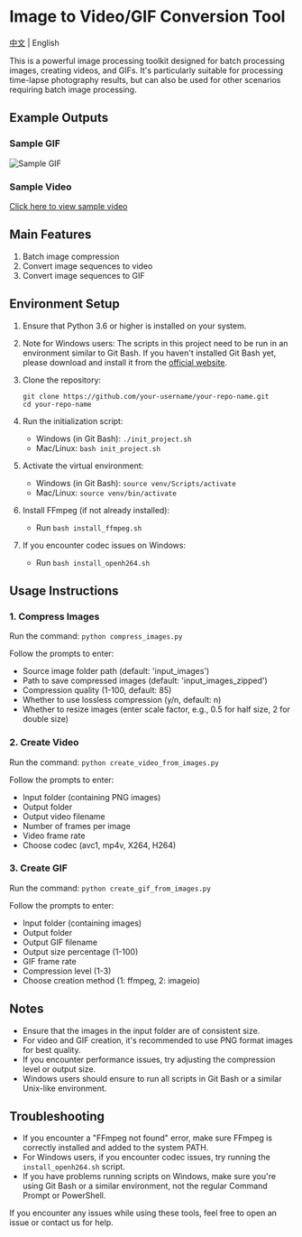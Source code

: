 # Image to Video/GIF Conversion Tool

[中文](README_CN.md) | English

This is a powerful image processing toolkit designed for batch processing images, creating videos, and GIFs. It's particularly suitable for processing time-lapse photography results, but can also be used for other scenarios requiring batch image processing.

## Example Outputs

### Sample GIF
![Sample GIF](output/output-ffmpeg.gif)

### Sample Video
[Click here to view sample video](output/output_video.mp4)

## Main Features

1. Batch image compression
2. Convert image sequences to video
3. Convert image sequences to GIF

## Environment Setup

1. Ensure that Python 3.6 or higher is installed on your system.

2. Note for Windows users: The scripts in this project need to be run in an environment similar to Git Bash. If you haven't installed Git Bash yet, please download and install it from the [official website](https://git-scm.com/download/win).

3. Clone the repository:
   ```
   git clone https://github.com/your-username/your-repo-name.git
   cd your-repo-name
   ```

4. Run the initialization script:
   - Windows (in Git Bash): `./init_project.sh`
   - Mac/Linux: `bash init_project.sh`

5. Activate the virtual environment:
   - Windows (in Git Bash): `source venv/Scripts/activate`
   - Mac/Linux: `source venv/bin/activate`

6. Install FFmpeg (if not already installed):
   - Run `bash install_ffmpeg.sh`

7. If you encounter codec issues on Windows:
   - Run `bash install_openh264.sh`

## Usage Instructions

### 1. Compress Images

Run the command: `python compress_images.py`

Follow the prompts to enter:
- Source image folder path (default: 'input_images')
- Path to save compressed images (default: 'input_images_zipped')
- Compression quality (1-100, default: 85)
- Whether to use lossless compression (y/n, default: n)
- Whether to resize images (enter scale factor, e.g., 0.5 for half size, 2 for double size)

### 2. Create Video

Run the command: `python create_video_from_images.py`

Follow the prompts to enter:
- Input folder (containing PNG images)
- Output folder
- Output video filename
- Number of frames per image
- Video frame rate
- Choose codec (avc1, mp4v, X264, H264)

### 3. Create GIF

Run the command: `python create_gif_from_images.py`

Follow the prompts to enter:
- Input folder (containing images)
- Output folder
- Output GIF filename
- Output size percentage (1-100)
- GIF frame rate
- Compression level (1-3)
- Choose creation method (1: ffmpeg, 2: imageio)

## Notes

- Ensure that the images in the input folder are of consistent size.
- For video and GIF creation, it's recommended to use PNG format images for best quality.
- If you encounter performance issues, try adjusting the compression level or output size.
- Windows users should ensure to run all scripts in Git Bash or a similar Unix-like environment.

## Troubleshooting

- If you encounter a "FFmpeg not found" error, make sure FFmpeg is correctly installed and added to the system PATH.
- For Windows users, if you encounter codec issues, try running the `install_openh264.sh` script.
- If you have problems running scripts on Windows, make sure you're using Git Bash or a similar environment, not the regular Command Prompt or PowerShell.

If you encounter any issues while using these tools, feel free to open an issue or contact us for help.
